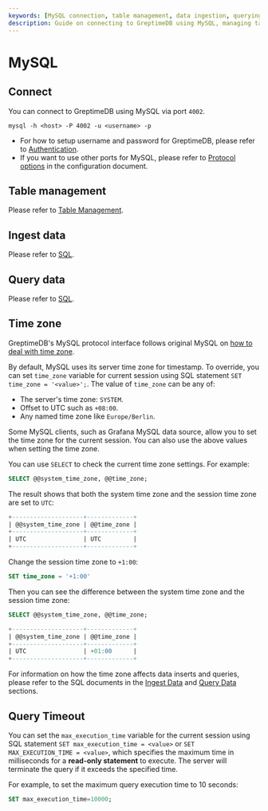 ```yaml
---
keywords: [MySQL connection, table management, data ingestion, querying data, time zones]
description: Guide on connecting to GreptimeDB using MySQL, managing tables, ingesting and querying data, and handling time zones.
---
```


# MySQL

## Connect

You can connect to GreptimeDB using MySQL via port `4002`.

```shell
mysql -h <host> -P 4002 -u <username> -p
```

- For how to setup username and password for GreptimeDB, please refer to [Authentication](/user-guide/deployments-administration/authentication/overview.md).
- If you want to use other ports for MySQL, please refer to [Protocol options](/user-guide/deployments-administration/configuration.md#protocol-options) in the configuration document.


## Table management

Please refer to [Table Management](/user-guide/deployments-administration/manage-data/basic-table-operations.md).

## Ingest data

Please refer to [SQL](/user-guide/ingest-data/for-iot/sql.md).

## Query data

Please refer to [SQL](/user-guide/query-data/sql.md).

## Time zone

GreptimeDB's MySQL protocol interface follows original MySQL on [how to
deal with time zone](https://dev.mysql.com/doc/refman/8.0/en/time-zone-support.html).

By default, MySQL uses its server time zone for timestamp. To override, you can
set `time_zone` variable for current session using SQL statement `SET time_zone = '<value>';`.
The value of `time_zone` can be any of:

- The server's time zone: `SYSTEM`.
- Offset to UTC such as `+08:00`.
- Any named time zone like `Europe/Berlin`.

Some MySQL clients, such as Grafana MySQL data source, allow you to set the time zone for the current session.
You can also use the above values when setting the time zone.

You can use `SELECT` to check the current time zone settings. For example:

```sql
SELECT @@system_time_zone, @@time_zone;
```

The result shows that both the system time zone and the session time zone are set to `UTC`:

```SQL
+--------------------+-------------+
| @@system_time_zone | @@time_zone |
+--------------------+-------------+
| UTC                | UTC         |
+--------------------+-------------+
```

Change the session time zone to `+1:00`:

```SQL
SET time_zone = '+1:00'
```

Then you can see the difference between the system time zone and the session time zone:

```SQL
SELECT @@system_time_zone, @@time_zone;

+--------------------+-------------+
| @@system_time_zone | @@time_zone |
+--------------------+-------------+
| UTC                | +01:00      |
+--------------------+-------------+
```

For information on how the time zone affects data inserts and queries, please refer to the SQL documents in the [Ingest Data](/user-guide/ingest-data/for-iot/sql.md#time-zone) and [Query Data](/user-guide/query-data/sql.md#time-zone) sections.

## Query Timeout

You can set the `max_execution_time` variable for the current session using SQL statement `SET max_execution_time = <value>` or `SET MAX_EXECUTION_TIME = <value>`, which specifies the maximum time in milliseconds for a **read-only statement** to execute. The server will terminate the query if it exceeds the specified time.

For example, to set the maximum query execution time to 10 seconds:

```SQL
SET max_execution_time=10000;
```
